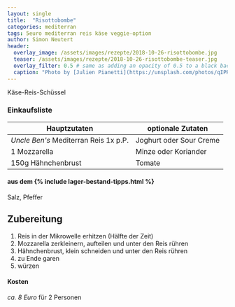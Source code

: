 ```yaml
---
layout: single
title:  "Risottobombe"
categories: mediterran
tags: 5euro mediterran reis käse veggie-option
author: Simon Neutert
header:
  overlay_image: /assets/images/rezepte/2018-10-26-risottobombe.jpg
  teaser: /assets/images/rezepte/2018-10-26-risottobombe-teaser.jpg
  overlay_filter: 0.5 # same as adding an opacity of 0.5 to a black background
  caption: "Photo by [Julien Pianetti](https://unsplash.com/photos/qIPRTMulc-g?utm_source=unsplash&utm_medium=referral&utm_content=creditCopyText) on [Unsplash](https://unsplash.com/search/photos/risotto?utm_source=unsplash&utm_medium=referral&utm_content=creditCopyText)"
---
```


Käse-Reis-Schüssel

### Einkaufsliste

| Hauptzutaten | optionale Zutaten |
|---|---|
| _Uncle Ben's_ Mediterran Reis 1x p.P. | Joghurt oder Sour Creme |
| 1 Mozzarella | Minze oder Koriander |
| 150g Hähnchenbrust | Tomate |

#### aus dem {% include lager-bestand-tipps.html %}

Salz, Pfeffer

## Zubereitung

1. Reis in der Mikrowelle erhitzen (Hälfte der Zeit)
2. Mozzarella zerkleinern, aufteilen und unter den Reis rühren
3. Hähnchenbrust, klein schneiden und unter den Reis rühren
4. zu Ende garen
5. würzen

#### Kosten

_ca. 8 Euro_ für 2 Personen
